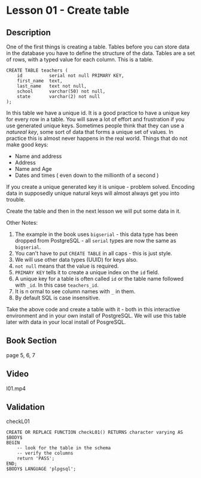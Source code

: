 



<style>
.pagebreak { page-break-before: always; }
.half { height: 200px; }
</style>



# Lesson 01 - Create table

## Description

One of the first things is creating a table.  Tables before you can store data in the database you have to define the structure of the data.
Tables are a set of rows, with a typed value for each column.
This is a table.

```
CREATE TABLE teachers (
	id 			serial not null PRIMARY KEY,
	first_name 	text,
	last_name 	text not null,
	school 		varchar(50) not null,
	state 		varchar(2) not null
);

```

In this table we have a unique id.   It is a good practice to have a unique key for every row in a table.
You will save a lot of effort and frustration if you use generated unique keys.   Sometimes people think
that they can use a _natureal key_, some sort of data that forms a unique set of values.   In practice
this is almost never happens in the real world.  Things that do not make good keys:

- Name and address
- Address
- Name and Age
- Dates and times ( even down to the millionth of a second )

If you create a unique generated key it is unique - problem solved.  Encoding data in supposedly unique natural keys will almost always get you into trouble.

Create the table and then in the next lesson we will put some data in it.

Other Notes:

1. The example in the book uses `bigserial` - this data type has been dropped from PostgreSQL - all `serial` types are now the same as `bigserial`.
2. You can't have to put `CREATE TABLE` in all caps - this is just style.
3. We will use other data types (UUID) for keys also.
4. `not null` means that the value is required.
5. `PRIMARY KEY` tells it to create a unique index on the `id` field.
6. A unique key for a table is often called `id` or the table name followed with `_id`.  In this case `teachers_id`.
7. It is n ormal to see column names with `_` in them.
8. By default SQL is case insensitive.

Take the above code and create a table with it - both in this interactive environment and in your own install
of PostgreSQL.  We will use this table later with data in your local install of PosgreSQL.

## Book Section

page 5, 6, 7

## Video

l01.mp4

## Validation

checkL01

```
CREATE OR REPLACE FUNCTION checkL01() RETURNS character varying AS $BODY$
BEGIN
	-- look for the table in the schema
	-- verify the columns
	return 'PASS';
END;
$BODY$ LANGUAGE 'plpgsql';

```
